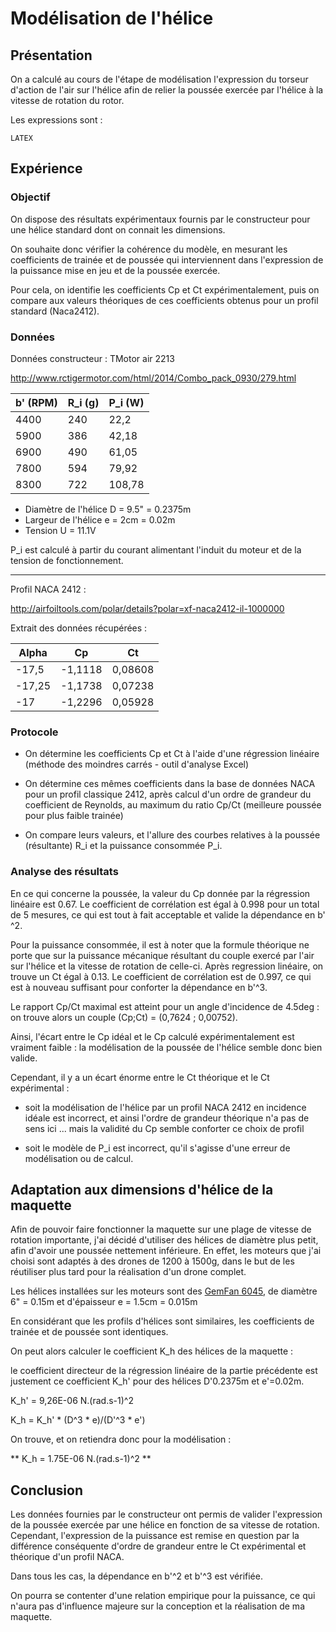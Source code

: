 # Modélisation de l'hélice



## Présentation

On a calculé au cours de l'étape de modélisation l'expression du torseur d'action de l'air sur l'hélice afin de relier la poussée exercée par l'hélice à la vitesse de rotation du rotor.

Les expressions sont :

`LATEX`



## Expérience

### Objectif

On dispose des résultats expérimentaux fournis par le constructeur pour une hélice standard dont on connait les dimensions.

On souhaite donc vérifier la cohérence du modèle, en mesurant les coefficients de trainée et de poussée qui interviennent dans l'expression de la puissance mise en jeu et de la poussée exercée.

Pour cela, on identifie les coefficients Cp et Ct expérimentalement, puis on compare aux valeurs théoriques de ces coefficients obtenus pour un profil standard (Naca2412).


### Données

Données constructeur : TMotor air 2213

http://www.rctigermotor.com/html/2014/Combo_pack_0930/279.html

| b' (RPM) | R_i (g) | P_i (W) | 
|----------|---------|---------| 
| 4400     | 240     | 22,2    | 
| 5900     | 386     | 42,18   | 
| 6900     | 490     | 61,05   | 
| 7800     | 594     | 79,92   | 
| 8300     | 722     | 108,78  | 


- Diamètre de l'hélice D = 9.5" = 0.2375m
- Largeur de l'hélice e = 2cm = 0.02m
- Tension U = 11.1V

P_i est calculé à partir du courant alimentant l'induit du moteur et de la tension de fonctionnement.


---------------------------------------------

Profil NACA 2412 : 

http://airfoiltools.com/polar/details?polar=xf-naca2412-il-1000000

Extrait des données récupérées :

| Alpha  | Cp      | Ct      | 
|--------|---------|---------| 
| -17,5  | -1,1118 | 0,08608 | 
| -17,25 | -1,1738 | 0,07238 | 
| -17    | -1,2296 | 0,05928 | 



### Protocole


- On détermine les coefficients Cp et Ct à l'aide d'une régression linéaire (méthode des moindres carrés - outil d'analyse Excel)

- On détermine ces mêmes coefficients dans la base de données NACA pour un profil classique 2412, après calcul d'un ordre de grandeur du coefficient de Reynolds, au maximum du ratio Cp/Ct (meilleure poussée pour plus faible trainée)

- On compare leurs valeurs, et l'allure des courbes relatives à la poussée (résultante) R_i et la puissance consommée P_i.



### Analyse des résultats


En ce qui concerne la poussée, la valeur du Cp donnée par la régression linéaire est 0.67. Le coefficient de corrélation est égal à 0.998 pour un total de 5 mesures, ce qui est tout à fait acceptable et valide la dépendance en b' ^2.

Pour la puissance consommée, il est à noter que la formule théorique ne porte que sur la puissance mécanique résultant du couple exercé par l'air sur l'hélice et la vitesse de rotation de celle-ci. Après regression linéaire, on trouve un Ct égal à 0.13. Le coefficient de corrélation est de 0.997, ce qui est à nouveau suffisant pour conforter la dépendance en b'^3.

Le rapport Cp/Ct maximal est atteint pour un angle d'incidence de 4.5deg : on trouve alors un couple (Cp;Ct) = (0,7624 ; 0,00752).

Ainsi, l'écart entre le Cp idéal et le Cp calculé expérimentalement est vraiment faible : la modélisation de la poussée de l'hélice semble donc bien valide.

Cependant, il y a un écart énorme entre le Ct théorique et le Ct expérimental : 

- soit la modélisation de l'hélice par un profil NACA 2412 en incidence idéale est incorrect, et ainsi l'ordre de grandeur théorique n'a pas de sens ici ... mais la validité du Cp semble conforter ce choix de profil

- soit le modèle de P_i est incorrect, qu'il s'agisse d'une erreur de modélisation ou de calcul.



## Adaptation aux dimensions d'hélice de la maquette


Afin de pouvoir faire fonctionner la maquette sur une plage de vitesse de rotation importante, j'ai décidé d'utiliser des hélices de diamètre plus petit, afin d'avoir une poussée nettement inférieure. En effet, les moteurs que j'ai choisi sont adaptés à des drones de 1200 à 1500g, dans le but de les réutiliser plus tard pour la réalisation d'un drone complet.

Les hélices installées sur les moteurs sont des [GemFan 6045](https://hobbyking.com/fr_fr/gemfan-propeller-6x4-5-black-cw-ccw-2pcs.html), de diamètre 6" = 0.15m et d'épaisseur e = 1.5cm = 0.015m

En considérant que les profils d'hélices sont similaires, les coefficients de trainée et de poussée sont identiques.

On peut alors calculer le coefficient K_h des hélices de la maquette : 

le coefficient directeur de la régression linéaire de la partie précédente est justement ce coefficient K_h' pour des hélices D'0.2375m et e'=0.02m.

K_h' = 9,26E-06 N.(rad.s-1)^2

K_h = K_h' * (D^3 * e)/(D'^3 * e')

On trouve, et on retiendra donc pour la modélisation :

** K_h = 1.75E-06 N.(rad.s-1)^2 **



## Conclusion

Les données fournies par le constructeur ont permis de valider l'expression de la poussée exercée par une hélice en fonction de sa vitesse de rotation. Cependant, l'expression de la puissance est remise en question par la différence conséquente d'ordre de grandeur entre le Ct expérimental et théorique d'un profil NACA.

Dans tous les cas, la dépendance en b'^2 et b'^3 est vérifiée. 

On pourra se contenter d'une relation empirique pour la puissance, ce qui n'aura pas d'influence majeure sur la conception et la réalisation de ma maquette.